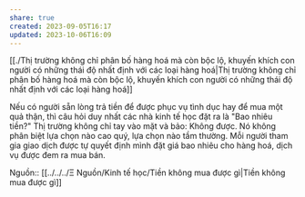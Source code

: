 ```yaml
---
share: true
created: 2023-09-05T16:17
updated: 2023-10-06T16:09
---
```

[[./Thị trường không chỉ phân bố hàng hoá mà còn bộc lộ, khuyến khích con người có những thái độ nhất định với các loại hàng hoá|Thị trường không chỉ phân bố hàng hoá mà còn bộc lộ, khuyến khích con người có những thái độ nhất định với các loại hàng hoá]]

Nếu có người sẵn lòng trả tiền để được phục vụ tình dục hay để mua một quả thận, thì câu hỏi duy nhất các nhà kinh tế học đặt ra là "Bao nhiêu tiền?" Thị trường không chỉ tay vào mặt và bảo: Không được. Nó không phân biệt lựa chọn nào cao quý, lựa chọn nào tầm thường. Mỗi người tham gia giao dịch được tự quyết định mình đặt giá bao nhiêu cho hàng hoá, dịch vụ được đem ra mua bán. 

Nguồn:: [[../../../Ξ Nguồn/Kinh tế học/Tiền không mua được gì|Tiền không mua được gì]]
